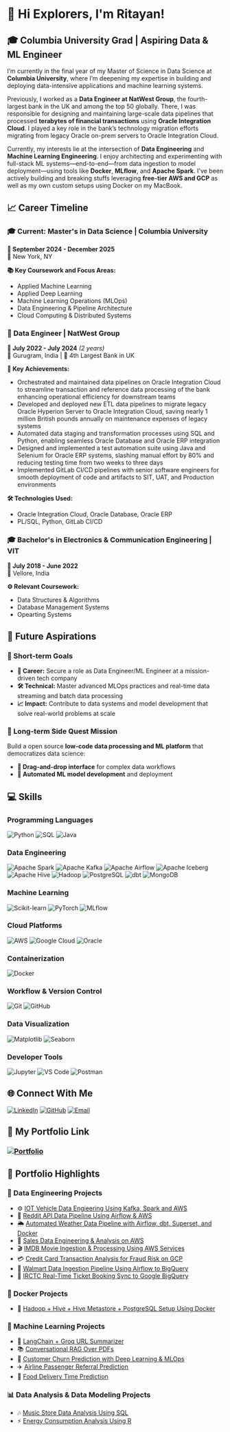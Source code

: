 # 👋 Hi Explorers, I'm Ritayan!

## 🎓 Columbia University Grad | Aspiring Data & ML Engineer

I’m currently in the final year of my Master of Science in Data Science at **Columbia University**, where I’m deepening my expertise in building and deploying data-intensive applications and machine learning systems.

Previously, I worked as a **Data Engineer at NatWest Group**, the fourth-largest bank in the UK and among the top 50 globally. There, I was responsible for designing and maintaining large-scale data pipelines that processed **terabytes of financial transactions** using **Oracle Integration Cloud**. I played a key role in the bank’s technology migration efforts migrating from legacy Oracle on-prem servers to Oracle Integration Cloud.

Currently, my interests lie at the intersection of **Data Engineering** and **Machine Learning Engineering**. I enjoy architecting and experimenting with full-stack ML systems—end-to-end—from data ingestion to model deployment—using tools like **Docker**, **MLflow**, and **Apache Spark**. I've been actively building and breaking stuffs leveraging **free-tier AWS and GCP** as well as my own custom setups using Docker on my MacBook.


## 📈 Career Timeline

### 🎓 Current: Master's in Data Science | Columbia University
**📅 September 2024 - December 2025**  
📍 New York, NY

**📚 Key Coursework and Focus Areas:**
- Applied Machine Learning 
- Applied Deep Learning
- Machine Learning Operations (MLOps)
- Data Engineering & Pipeline Architecture
- Cloud Computing & Distributed Systems


### 💼 Data Engineer | NatWest Group
**📅 July 2022 - July 2024** *(2 years)*  
📍 Gurugram, India | 🏦 4th Largest Bank in UK

**🚀 Key Achievements:**
- Orchestrated and maintained data pipelines on Oracle Integration Cloud to streamline transaction and reference data processing of the bank enhancing operational efficiency for downstream teams
- Developed and deployed new ETL data pipelines to migrate legacy Oracle Hyperion Server to Oracle Integration Cloud, saving nearly 1 million British pounds annually on maintenance expenses of legacy systems
- Automated data staging and transformation processes using SQL and Python, enabling seamless Oracle Database and Oracle ERP integration
- Designed and implemented a test automation suite using Java and Selenium for Oracle ERP systems, slashing manual effort by 80% and reducing testing time from two weeks to three days
- Implemented GitLab CI/CD pipelines with senior software engineers for smooth deployment of code and artifacts to SIT, UAT, and Production environments


**🛠️ Technologies Used:**
- Oracle Integration Cloud, Oracle Database, Oracle ERP
- PL/SQL, Python, GitLab CI/CD



### 🎓 Bachelor's in Electronics & Communication Engineering | VIT
**📅 July 2018 - June 2022**  
📍 Vellore, India

**⚙️ Relevant Coursework:**
- Data Structures & Algorithms
- Database Management Systems
- Opearting Systems


## 🎯 Future Aspirations

### 🚀 Short-term Goals
- **💼 Career:** Secure a role as Data Engineer/ML Engineer at a mission-driven tech company
- **🛠️ Technical:** Master advanced MLOps practices and real-time data streaming and batch data processing
- **📈 Impact:** Contribute to data systems and model development that solve real-world problems at scale

### 🌟 Long-term Side Quest Mission
Build a open source **low-code data processing and ML platform** that democratizes data science:
- **🎨 Drag-and-drop interface** for complex data workflows
- **🧠 Automated ML model development** and deployment




## 💻 Skills

### Programming Languages
![Python](https://img.shields.io/badge/-Python-3776AB?style=flat&logo=python&logoColor=white)
![SQL](https://img.shields.io/badge/-SQL-4479A1?style=flat&logo=postgresql&logoColor=white)
![Java](https://img.shields.io/badge/-Java-ED8B00?style=flat&logo=openjdk&logoColor=white)

### Data Engineering
![Apache Spark](https://img.shields.io/badge/-Apache%20Spark-E25A1C?style=flat&logo=apachespark&logoColor=white)
![Apache Kafka](https://img.shields.io/badge/-Apache%20Kafka-231F20?style=flat&logo=apachekafka&logoColor=white)
![Apache Airflow](https://img.shields.io/badge/-Apache%20Airflow-017CEE?style=flat&logo=apacheairflow&logoColor=white)
![Apache Iceberg](https://img.shields.io/badge/-Apache%20Iceberg-1C4E80?style=flat&logo=apache&logoColor=white)
![Apache Hive](https://img.shields.io/badge/-Apache%20Hive-FDEE21?style=flat&logo=apache&logoColor=black)
![Hadoop](https://img.shields.io/badge/-Hadoop-66CCFF?style=flat&logo=apachehadoop&logoColor=black)
![PostgreSQL](https://img.shields.io/badge/-PostgreSQL-316192?style=flat&logo=postgresql&logoColor=white)
![dbt](https://img.shields.io/badge/-dbt-FF694B?style=flat&logo=dbt&logoColor=white)
![MongoDB](https://img.shields.io/badge/-MongoDB-47A248?style=flat&logo=mongodb&logoColor=white)

### Machine Learning
![Scikit-learn](https://img.shields.io/badge/-Scikit--learn-F7931E?style=flat&logo=scikitlearn&logoColor=white)
![PyTorch](https://img.shields.io/badge/-PyTorch-EE4C2C?style=flat&logo=pytorch&logoColor=white)
![MLflow](https://img.shields.io/badge/-MLflow-0194E2?style=flat&logo=mlflow&logoColor=white)

### Cloud Platforms
![AWS](https://img.shields.io/badge/-Amazon%20AWS-232F3E?style=flat&logo=amazonaws&logoColor=white)
![Google Cloud](https://img.shields.io/badge/-Google%20Cloud-4285F4?style=flat&logo=googlecloud&logoColor=white)
![Oracle](https://img.shields.io/badge/-Oracle-F80000?style=flat&logo=oracle&logoColor=white)

### Containerization
![Docker](https://img.shields.io/badge/-Docker-2496ED?style=flat&logo=docker&logoColor=white)

### Workflow & Version Control
![Git](https://img.shields.io/badge/-Git-F05032?style=flat&logo=git&logoColor=white)
![GitHub](https://img.shields.io/badge/-GitHub-181717?style=flat&logo=github&logoColor=white)

### Data Visualization
![Matplotlib](https://img.shields.io/badge/-Matplotlib-11557c?style=flat&logo=python&logoColor=white)
![Seaborn](https://img.shields.io/badge/-Seaborn-3776AB?style=flat&logo=python&logoColor=white)

### Developer Tools
![Jupyter](https://img.shields.io/badge/-Jupyter-F37626?style=flat&logo=jupyter&logoColor=white)
![VS Code](https://img.shields.io/badge/-VS%20Code-007ACC?style=flat&logo=visualstudiocode&logoColor=white)
![Postman](https://img.shields.io/badge/-Postman-FF6C37?style=flat&logo=postman&logoColor=white)



## 🌐 Connect With Me

[![LinkedIn](https://img.shields.io/badge/-LinkedIn-0077B5?style=flat&logo=linkedin&logoColor=white)](https://www.linkedin.com/in/ritayanpatra/)
[![GitHub](https://img.shields.io/badge/-GitHub-181717?style=flat&logo=github&logoColor=white)](https://github.com/RITS98)
[![Email](https://img.shields.io/badge/-Email-D14836?style=flat&logo=gmail&logoColor=white)](mailto:rp3247@columbia.edu)



## 🔗 My Portfolio Link

### **[![Portfolio](https://img.shields.io/badge/-Portfolio-000000?style=flat&logo=vercel&logoColor=white)](https://rits98.github.io/)**

## 📂 Portfolio Highlights

### 🔧 Data Engineering Projects

* ⚙️ [IOT Vehicle Data Engieering Using Kafka, Spark and AWS](https://github.com/RITS98/IOT-Data-Engineering-Using-Kafka-Spark-and-AWS-Services/tree/main)
* 🚀 [Reddit API Data Pipeline Using Airflow & AWS](https://github.com/RITS98/Reddit-API-Data-Processing-Using-Airflow-And-AWS)
* 🌦️ [Automated Weather Data Pipeline with Airflow, dbt, Superset, and Docker](https://github.com/RITS98/Automated-Weather-Data-Pipeline-Using-Airflow-dbt-Superset-and-Docker)
* 🛒 [Sales Data Engineering & Analysis on AWS](https://github.com/RITS98/Sales-Data-Engneering-and-Analysis-using-AWS-Services)
* 🎬 [IMDB Movie Ingestion & Processing Using AWS Services](https://github.com/RITS98/IMDB-Movie-Ingest-and-Process-Using-AWS-Services)
* 💳 [Credit Card Transaction Analysis for Fraud Risk on GCP](https://github.com/RITS98/Credit-Card-Transactional-Data-Analysis-For-Fraud-Risk-On-GCP)
* 🏬 [Walmart Data Ingestion Pipeline Using Airflow to BigQuery](https://github.com/RITS98/Walmart-Data-Ingestion-Using-Airflow-to-BigQuery)
* 🚆 [IRCTC Real-Time Ticket Booking Sync to Google BigQuery](https://github.com/RITS98/IRCTC-Realtime-ticket-booking-data-sync-to-Google-BigQuery)

### 🐳 Docker Projects

* 🧱 [Hadoop + Hive + Hive Metastore + PostgreSQL Setup Using Docker](https://github.com/RITS98/Hadoop-Hive-and-Hive-Metastore-Postgres-Setup-Using-Docker)

### 🤖 Machine Learning Projects

* 📄 [LangChain + Groq URL Summarizer](https://github.com/RITS98/LangChain-Groq-URL-Summarizer)
* 📚 [Conversational RAG Over PDFs](https://github.com/RITS98/Conversational-RAG-over-PDFs)
* 🔁 [Customer Churn Prediction with Deep Learning & MLOps](https://github.com/RITS98/Customer-Churn-Prediction-Using-Deep-Learning-and-MLOps)
* ✈️ [Airline Passenger Referral Prediction](https://github.com/RITS98/Airline-Passenger-Referral-Prediction)
* 🍔 [Food Delivery Time Prediction](https://github.com/RITS98/Food-Delivery-Prediction)

### 📊 Data Analysis & Data Modeling Projects

* 🎶 [Music Store Data Analysis Using SQL](https://github.com/RITS98/Music-Store-Data-Analysis-Using-SQL)
* ⚡️ [Energy Consumption Analysis Using R](https://github.com/RITS98/Monthly-and-Annual-Energy-Consumption-Analysis)

